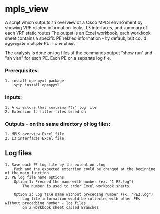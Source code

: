 # mpls_view
A script which outputs an overview of a Cisco MPLS environment by showing VRF related information, leaks, L3 interfaces, and summary of each VRF static routes
The output is an Excel workbook, each workbook sheet contains a specific PE related information - by default, but could aggregate multiple PE in one sheet

The analysis is done on log files of the commands output "show run" and "sh vlan" for each PE. Each PE on a separate log file.
### Prerequisites:
    1. install openpyxl package
        $pip install openpyxl
        
### Inputs: 
	1. A directory that contains PEs' log file
	2. Extension to filter files based on
	
### Outputs - on the same directory of log files: 
	1. MPLS overview Excel file
	2. L3 interfaces Excel file


## Log files
    1. Save each PE log file by the extention .log
        Path and the expected extention could be changed at the beginning of the main function
    2. PE log file name options
        Option 1: Preceed the name with number (ex. "1 PE.log")
            The number is used to order Excel workbook sheets
        
        Option 2: Log file name without preceding number (ex. "PE2.log") 
            Log file information would be collected with other PEs - without precedding number - log files 
            on a workbook sheet called Branches

        
          